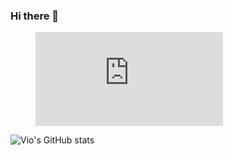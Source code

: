 ### Hi there 👋

<figure><embed src="https://wakatime.com/share/@018ec7b0-557f-4eb4-ab39-ddfc1d4b96e4/3a578ade-0922-4431-a786-b5a3625dd3c5.svg"></embed></figure>

![Vio's GitHub stats](https://github-readme-stats-xi-ten-81.vercel.app/api?username=coolzz27&count_private=true)
